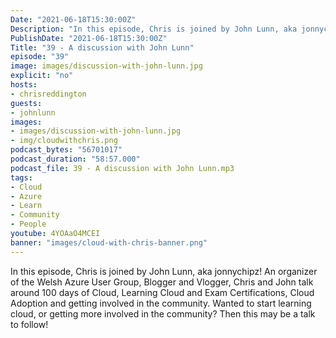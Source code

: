 ```yaml
---
Date: "2021-06-18T15:30:00Z"
Description: "In this episode, Chris is joined by John Lunn, aka jonnychipz! An organizer of the Welsh Azure User Group, Blogger and Vlogger, Chris and John talk around 100 days of Cloud, Learning Cloud and Exam Certifications, Cloud Adoption and getting involved in the community. Wanted to start learning cloud, or getting more involved in the community? Then this may be a talk to follow!"
PublishDate: "2021-06-18T15:30:00Z"
Title: "39 - A discussion with John Lunn"
episode: "39"
image: images/discussion-with-john-lunn.jpg
explicit: "no"
hosts:
- chrisreddington
guests:
- johnlunn
images:
- images/discussion-with-john-lunn.jpg
- img/cloudwithchris.png
podcast_bytes: "56701017"
podcast_duration: "58:57.000"
podcast_file: 39 - A discussion with John Lunn.mp3
tags:
- Cloud
- Azure
- Learn
- Community
- People
youtube: 4YOAaO4MCEI
banner: "images/cloud-with-chris-banner.png"
---
```

In this episode, Chris is joined by John Lunn, aka jonnychipz! An organizer of the Welsh Azure User Group, Blogger and Vlogger, Chris and John talk around 100 days of Cloud, Learning Cloud and Exam Certifications, Cloud Adoption and getting involved in the community. Wanted to start learning cloud, or getting more involved in the community? Then this may be a talk to follow!